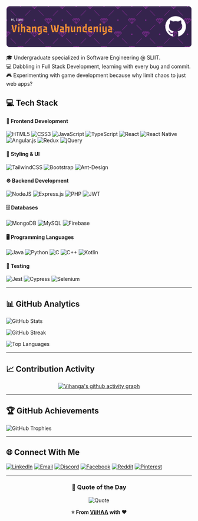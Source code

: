 ![Header](./assets/github-header-banner.png)

🎓 Undergraduate specialized in Software Engineering @ SLIIT.  
💻 Dabbling in Full Stack Development, learning with every bug and commit.  
🎮 Experimenting with game development because why limit chaos to just web apps?


## 💻 Tech Stack
#### 🎨 Frontend Development
![HTML5](https://img.shields.io/badge/html5-%23E34F26.svg?style=for-the-badge&logo=html5&logoColor=white) ![CSS3](https://img.shields.io/badge/css3-%231572B6.svg?style=for-the-badge&logo=css3&logoColor=white) ![JavaScript](https://img.shields.io/badge/javascript-%23323330.svg?style=for-the-badge&logo=javascript&logoColor=%23F7DF1E) ![TypeScript](https://img.shields.io/badge/typescript-%23007ACC.svg?style=for-the-badge&logo=typescript&logoColor=white) ![React](https://img.shields.io/badge/react-%2320232a.svg?style=for-the-badge&logo=react&logoColor=%2361DAFB) ![React Native](https://img.shields.io/badge/react_native-%2320232a.svg?style=for-the-badge&logo=react&logoColor=%2361DAFB) ![Angular.js](https://img.shields.io/badge/angular.js-%23E23237.svg?style=for-the-badge&logo=angularjs&logoColor=white) ![Redux](https://img.shields.io/badge/redux-%23593d88.svg?style=for-the-badge&logo=redux&logoColor=white) ![jQuery](https://img.shields.io/badge/jquery-%230769AD.svg?style=for-the-badge&logo=jquery&logoColor=white)
#### 🎨 Styling & UI
![TailwindCSS](https://img.shields.io/badge/tailwindcss-%2338B2AC.svg?style=for-the-badge&logo=tailwind-css&logoColor=white) ![Bootstrap](https://img.shields.io/badge/bootstrap-%238511FA.svg?style=for-the-badge&logo=bootstrap&logoColor=white) ![Ant-Design](https://img.shields.io/badge/-AntDesign-%230170FE?style=for-the-badge&logo=ant-design&logoColor=white)
#### ⚙️ Backend Development
![NodeJS](https://img.shields.io/badge/node.js-6DA55F?style=for-the-badge&logo=node.js&logoColor=white) ![Express.js](https://img.shields.io/badge/express.js-%23404d59.svg?style=for-the-badge&logo=express&logoColor=%2361DAFB) ![PHP](https://img.shields.io/badge/php-%23777BB4.svg?style=for-the-badge&logo=php&logoColor=white) ![JWT](https://img.shields.io/badge/JWT-black?style=for-the-badge&logo=JSON%20web%20tokens)
#### 🗄️ Databases
![MongoDB](https://img.shields.io/badge/MongoDB-%234ea94b.svg?style=for-the-badge&logo=mongodb&logoColor=white) ![MySQL](https://img.shields.io/badge/mysql-4479A1.svg?style=for-the-badge&logo=mysql&logoColor=white) ![Firebase](https://img.shields.io/badge/firebase-%23039BE5.svg?style=for-the-badge&logo=firebase)
#### 🖥️ Programming Languages
![Java](https://img.shields.io/badge/java-%23ED8B00.svg?style=for-the-badge&logo=openjdk&logoColor=white) ![Python](https://img.shields.io/badge/python-3670A0?style=for-the-badge&logo=python&logoColor=ffdd54) ![C](https://img.shields.io/badge/c-%2300599C.svg?style=for-the-badge&logo=c&logoColor=white) ![C++](https://img.shields.io/badge/c++-%2300599C.svg?style=for-the-badge&logo=c%2B%2B&logoColor=white) ![Kotlin](https://img.shields.io/badge/kotlin-%237F52FF.svg?style=for-the-badge&logo=kotlin&logoColor=white)
#### 🧪 Testing
![Jest](https://img.shields.io/badge/-jest-%23C21325?style=for-the-badge&logo=jest&logoColor=white) ![Cypress](https://img.shields.io/badge/-cypress-%23E5E5E5?style=for-the-badge&logo=cypress&logoColor=058a5e) ![Selenium](https://img.shields.io/badge/-selenium-%43B02A?style=for-the-badge&logo=selenium&logoColor=white)

---

## 📊 GitHub Analytics

<div align="container">
  
![GitHub Stats](https://github-readme-stats.vercel.app/api?username=ViiHAA&theme=javascript-dark&hide_border=false&include_all_commits=true&count_private=true&show_icons=true)

![GitHub Streak](https://nirzak-streak-stats.vercel.app/?user=ViiHAA&theme=carbonfox&hide_border=false)

![Top Languages](https://github-readme-stats.vercel.app/api/top-langs/?username=ViiHAA&theme=holi-theme&hide_border=false&include_all_commits=true&count_private=true&layout=compact)

</div>

---

## 📈 Contribution Activity

<div align="center">

[![Vihanga's github activity graph](https://github-readme-activity-graph.vercel.app/graph?username=ViiHAA&theme=juicyfresh&hide_border=true)](https://github.com/ViiHAA)

</div>

---

## 🏆 GitHub Achievements

![GitHub Trophies](https://github-profile-trophy.vercel.app/?username=ViiHAA&theme=juicyfresh&no-frame=false&no-bg=true&margin-w=5&row=1&column=6)

</div>

---

## 🌐 Connect With Me

[![LinkedIn](https://img.shields.io/badge/LinkedIn-%230077B5.svg?logo=linkedin&logoColor=white)](https://www.linkedin.com/in/vihanga-wahundeniya) [![Email](https://img.shields.io/badge/Email-D14836?logo=gmail&logoColor=white)](mailto:vwahundeniya@gmail.com) [![Discord](https://img.shields.io/badge/Discord-%237289DA.svg?logo=discord&logoColor=white)](https://discord.gg/9saVF6PrsK) [![Facebook](https://img.shields.io/badge/Facebook-%231877F2.svg?logo=Facebook&logoColor=white)](https://facebook.com/vihasandakel) [![Reddit](https://img.shields.io/badge/Reddit-%23FF4500.svg?logo=Reddit&logoColor=white)](https://reddit.com/user/Vhite_Wanilla) [![Pinterest](https://img.shields.io/badge/Pinterest-%23E60023.svg?logo=Pinterest&logoColor=white)](https://pinterest.com/vihangawahundeniya)

---

<div align="center">

### 💭 Quote of the Day
![Quote](https://quotes-github-readme.vercel.app/api?type=horizontal&theme=dark)

**⭐ From [ViiHAA](https://github.com/ViiHAA) with ❤️**

</div>
